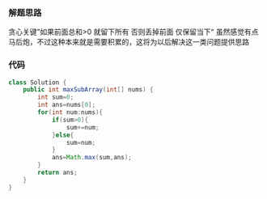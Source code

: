 ### 解题思路
贪心关键”如果前面总和>0 就留下所有 否则丢掉前面 仅保留当下“
虽然感觉有点马后炮，不过这种本来就是需要积累的，这将为以后解决这一类问题提供思路


### 代码

```java
class Solution {
    public int maxSubArray(int[] nums) {
        int sum=0;
        int ans=nums[0];
        for(int num:nums){
            if(sum>0){
                sum+=num;
            }else{
                sum=num;
            }
            ans=Math.max(sum,ans);
        }
        return ans;
    }
}
```
